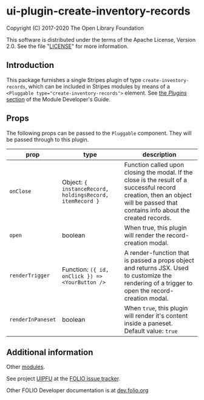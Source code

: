 # ui-plugin-create-inventory-records

Copyright (C) 2017-2020 The Open Library Foundation

This software is distributed under the terms of the Apache License,
Version 2.0. See the file "[LICENSE](LICENSE)" for more information.

## Introduction

This package furnishes a single Stripes plugin of type `create-inventory-records`,
which can be included in Stripes modules by means of a `<Pluggable
type="create-inventory-records">` element. See [the *Plugins*
section](https://github.com/folio-org/stripes-core/blob/master/doc/dev-guide.md#plugins)
of the Module Developer's Guide.

## Props

The following props can be passed to the `Pluggable` component. They will be passed through to this plugin.

| prop | type | description |
|------|------|-------------|
| `onClose` | Object: `{ instanceRecord, holdingsRecord, itemRecord }` | Function called upon closing the modal. If the close is the result of a successful record creation, then an object will be passed that contains info about the created records. |
| `open` | boolean | When true, this plugin will render the record-creation modal. |
| `renderTrigger` | Function: `({ id, onClick }) => <YourButton />` | A render-function that is passed a props object and returns JSX. Used to customize the rendering of a trigger to open the record-creation modal. |
| `renderInPaneset` | boolean | When `true`, this plugin will render it's content inside a paneset. Default value: `true` |


## Additional information

Other [modules](https://dev.folio.org/source-code/#client-side).

See project [UIPFU](https://issues.folio.org/browse/UIPFU)
at the [FOLIO issue tracker](https://dev.folio.org/guidelines/issue-tracker/).

Other FOLIO Developer documentation is at [dev.folio.org](https://dev.folio.org/)

